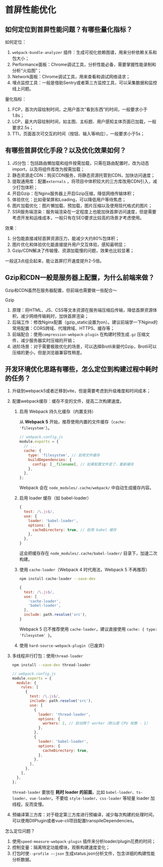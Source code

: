 # 首屏性能优化
## 如何定位到首屏性能问题？有哪些量化指标？

如何定位：

1. `webpack-bundle-analyzer` 插件：生成可视化依赖图谱，用来分析依赖关系和包大小；
2. Performance面板：Chrome调试工具，分析性能必备，需要掌握性能录制和分析“火焰图”；
3. Network面板：Chrome调试工具，用来查看和调试网络请求；
4. 埋点监控工具：一般是借助Sentry或者第三方监控工具，可以采集数据和监控线上问题。

量化指标：

1. FCP，首次内容绘制时间，之用户首次“看到东西”的时间，一般要求小于1.8s；
2. LCP，最大内容绘制时间，如主图、主标题、用户感知主体页面已加载，一般要求2.5s；
3. TTI，页面首次可交互的时间（按钮、输入等响应），一般要求小于5s；

## 有哪些首屏优化手段？以及优化效果如何？

1. JS分包：包括路由懒加载和组件按需加载，只需在路由配置时，改为动态import，以及将组件库改为按需加载；
2. 静态资源走CDN：购买CDN服务，将静态资源托管到CDN，加快访问速度；
3. 提取通用库：配置`externals` ，将项目中体积较大的三方库改用CDN引入，减少打包体积；
4. 开启Gzip：在Nginx服务器上开启Gzip压缩，降低网络传输体积；
5. 体验优化：比如骨架屏和Loading，可以降低用户等待焦虑；
6. 图片加载优化：图片懒加载、预加载，图片压缩以及使用现代格式的图片；
7. SSR服务端渲染：服务端渲染在一定程度上也能加快首屏访问速度，但是需要考虑开发和运维成本，一般只有在SEO要求比较高的场景才考虑使用。

效果：

1. 分包能直接减轻首屏资源压力，能减少大约80%包体积；
2. 图片优化和体验优化能直接提升用户交互体验，感知最明显；
3. Gzip/CDN解决了传输慢、资源加载慢的问题，效果也比较显著；

一般这3点组合起来，能让首屏打开速度提升2-5倍。

## Gzip和CDN一般是服务器上配置，为什么前端来做？

Gzip和CDN虽然在服务器配置，但前端也需要做一些配合～

Gzip

1. 原理：将HTML、JS、CSS等文本资源在服务端压缩后传输，降低首屏资源体积，减少网络传输耗时，加快首屏渲染；
2. 后端工作：修改Nginx配置（gzip_static设置为on）。建议前端学一下Nginx的常用配置：CORS跨域、代理跨域、HTTPS、缓存等；
3. 前端配合：使用`compression-webpack-plugin` 在构建时预生成`.gz` 压缩文件，减少服务器实时压缩的开销；
4. 进阶场景：对于需要极致优化的场景，可以选择Brotli来替代Gzip，Brotli可以压缩的更小，但是浏览器兼容性稍差。

## 开发环境优化思路有哪些，怎么定位到构建过程中耗时的任务？

1. 升级到webpack5或者迁移到vite，但是需要考虑到升级难度和时间成本；
2. 配置webpack缓存：缓存不变的文件，提高二次构建速度。
    1. 启用 Webpack 持久化缓存（内置支持）
        
        从 **Webpack 5** 开始，推荐使用内置的文件缓存（`cache: 'filesystem'`）。
        
        ```jsx
        // webpack.config.js
        module.exports = {
          // ...
          cache: {
            type: 'filesystem', // 启用文件缓存
            buildDependencies: {
              config: [__filename], // 如果配置文件变了，重新缓存
            },
          },
        };
        
        ```
        
        Webpack 会在 `node_modules/.cache/webpack/` 中自动生成缓存内容。
        
    2. 启用 loader 缓存（如 babel-loader）
        
        ```jsx
        {
          test: /\.js$/,
          use: {
            loader: 'babel-loader',
            options: {
              cacheDirectory: true, // 启用 babel 缓存
            },
          },
        }
        ```
        
        这会把缓存存在 `node_modules/.cache/babel-loader/` 目录下，加速二次构建。
        
    3. 使用 `cache-loader`（Webpack 4 时代用法，Webpack 5 不再推荐）
        
        ```bash
        npm install cache-loader --save-dev
        ```
        
        ```jsx
        {
          test: /\.js$/,
          use: [
            'cache-loader',
            'babel-loader',
          ],
          include: path.resolve('src'),
        }
        ```
        
        Webpack 5 已不推荐使用 `cache-loader`，建议直接使用 `cache: { type: 'filesystem' }`。
        
    4. 使用 `hard-source-webpack-plugin`（已废弃）
3. 多线程并行打包：使用`thread-loader`
    
    ```bash
    npm install --save-dev thread-loader
    ```
    
    ```jsx
    // webpack.config.js
    module.exports = {
      module: {
        rules: [
          {
            test: /\.js$/,
            include: path.resolve('src'),
            use: [
              {
                loader: 'thread-loader',
                options: {
                  workers: 2, // 启动两个 worker（默认是 CPU 核数 - 1）
                },
              },
              {
                loader: 'babel-loader',
                options: {
                  cacheDirectory: true,
                },
              },
            ],
          },
        ],
      },
    };
    ```
    
    `thread-loader` 要放在 **耗时 loader 的前面**，比如 `babel-loader`、`ts-loader`、`vue-loader`。不要给 `style-loader`、`css-loader` 等轻量 loader 加线程，反而变慢。
    
4. 预编译第三方库：对于稳定第三方库进行预编译，减少每次构建的处理时间，可以使用DllPlugin或者vue-cli项目配置transpileDependencies。

怎么定位问题？

1. 使用`speed-measure-webpack-plugin` 插件来分析loader/plugin花费的时间；
2. 控制变量：隔离特定功能模块，观察构建速度变化；
3. 打包时使`--profile —-json` 生成status.json分析文件，包含详细的构建性能分析数据。